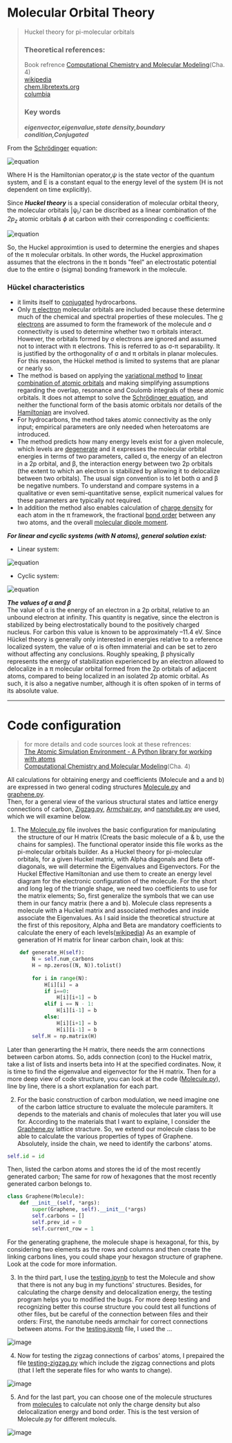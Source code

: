 # Molecular Orbital Theory
> Huckel theory for pi-molecular orbitals
> ### Theoretical references:
> Book refrence <a href="http://www.qfa.uam.es/qcomp/libros/l1.pdf">Computational Chemistry and Molecular Modeling</a>(Cha. 4)<br>
> <a href="https://en.wikipedia.org/wiki/H%C3%BCckel_method">wikipedia</a><br>
> <a href="https://chem.libretexts.org/Bookshelves/Inorganic_Chemistry/Map%3A_Inorganic_Chemistry_(Housecroft)/04%3A_Experimental_techniques/4.13%3A_Computational_Methods/4.13C%3A_H%C3%BCckel_MO_Theory#:~:text=The%20H%C3%BCckel%20approximation%20is%20used,the%20the%20%CF%83%2Dbonding%20framework.">chem.libretexts.org</a><br>
> <a href="http://www.columbia.edu/itc/chemistry/chem-c2407_archive/recitations/huckel.pdf">columbia</a><br>
> ### Key words
> ***eigenvector,eigenvalue,state density,boundary condition,Conjugated***

From the <a href="https://en.wikipedia.org/wiki/Schr%C3%B6dinger_equation">Schrödinger</a> equation:

![equation](https://latex.codecogs.com/gif.latex?\hat{H}&space;\vert&space;\Psi_{i}&space;\rangle&space;=&space;E_{i}&space;\vert&space;\Psi_{i}&space;\rangle)

Where H is the Hamiltonian operator,<semantics><mstyle displaystyle="true" scriptlevel="0"><mi><em>&#x03C8;<!-- ψ --></em></mi></mstyle></semantics> is the state vector of the quantum system, and E is a constant equal to the energy level of the system (H is not dependent on time explicitly).

Since ***Huckel theory*** is a special consideration of molecular orbital theory, the molecular orbitals <semantics><mstyle displaystyle="true" scriptlevel="0"><mo fence="false" stretchy="false">|</mo><mi mathvariant="bold">&#x03C8;<!-- ψ --><sub>i</sub></mi><mo fence="false" stretchy="false"><em>&#x27E9;<!-- ⟩ --></em></mo></mstyle></semantics> can be discribed as a linear combination of the <em>2p<sub>z</sub></em> atomic orbitals <semantics><mstyle displaystyle="true" scriptlevel="0"><mi><em>&straightphi;<!-- ψ --></em></mi></mstyle></semantics> at carbon with their corresponding c coefficients:

![equation](https://latex.codecogs.com/gif.latex?{\psi_{i}}=\sum_{i=1}^{n}&space;c_{i}&space;\phi_{i})

So, the Huckel approximtion is used to determine the energies and shapes of the π molecular orbitals. In other words, the Huckel approximation assumes that the electrons in the π bonds "feel" an electrostatic potential due to the entire σ (sigma) bonding framework in the molecule.

### Hückel characteristics
- it limits itself to <a href="https://en.wikipedia.org/wiki/Conjugated_system">conjugated</a> hydrocarbons.
- Only <a href="https://en.wikipedia.org/wiki/Pi_bond">π electron</a> molecular orbitals are included because these determine much of the chemical and spectral properties of these molecules. The <a href="https://en.wikipedia.org/wiki/Sigma_bond">σ electrons</a> are assumed to form the framework of the molecule and σ connectivity is used to determine whether two π orbitals interact. However, the orbitals formed by σ electrons are ignored and assumed not to interact with π electrons. This is referred to as σ-π separability. It is justified by the orthogonality of σ and π orbitals in planar molecules. For this reason, the Hückel method is limited to systems that are planar or nearly so.
- The method is based on applying the <a href="https://en.wikipedia.org/wiki/Variational_method_(quantum_mechanics)">variational method</a> to <a href="https://en.wikipedia.org/wiki/Linear_combination_of_atomic_orbitals">linear combination of atomic orbitals</a> and making simplifying assumptions regarding the overlap, resonance and Coulomb integrals of these atomic orbitals. It does not attempt to solve the <a href="https://en.wikipedia.org/wiki/Schr%C3%B6dinger_equation">Schrödinger equation</a>, and neither the functional form of the basis atomic orbitals nor details of the <a href="https://en.wikipedia.org/wiki/Hamiltonian_(quantum_mechanics)">Hamiltonian</a> are involved.
- For hydrocarbons, the method takes atomic connectivity as the only input; empirical parameters are only needed when heteroatoms are introduced.
- The method predicts how many energy levels exist for a given molecule, which levels are <a href="https://en.wikipedia.org/wiki/Degenerate_energy_levels">degenerate</a> and it expresses the molecular orbital energies in terms of two parameters, called α, the energy of an electron in a 2p orbital, and β, the interaction energy between two 2p orbitals (the extent to which an electron is stabilized by allowing it to delocalize between two orbitals). The usual sign convention is to let both α and β be negative numbers. To understand and compare systems in a qualitative or even semi-quantitative sense, explicit numerical values for these parameters are typically not required.
- In addition the method also enables calculation of <a href="https://en.wikipedia.org/wiki/Charge_density">charge density</a> for each atom in the π framework, the fractional <a href="https://en.wikipedia.org/wiki/Bond_order">bond order</a> between any two atoms, and the overall <a href="https://en.wikipedia.org/wiki/Dipole#Molecular_dipoles">molecular dipole moment</a>.

***For linear and cyclic systems (with N atoms), general solution exist:***
- Linear system:  

![equation](https://latex.codecogs.com/gif.latex?{\displaystyle&space;E_{k}=\alpha&space;&plus;2\beta&space;\cos&space;{\frac&space;{(k&plus;1)\pi&space;}{N&plus;1}}\quad&space;(k=0,1,\ldots&space;,N-1)})

- Cyclic system:

 ![equation](https://latex.codecogs.com/gif.latex?{\displaystyle&space;E_{k}=\alpha&space;&plus;2\beta&space;\cos&space;{\frac&space;{2k\pi&space;}{N}}\quad&space;(k=0,1,\ldots&space;,\lfloor&space;N/2\rfloor&space;)})

 ***The values of α and β***<br>
 The value of α is the energy of an electron in a 2p orbital, relative to an unbound electron at infinity. This quantity is negative, since the electron is stabilized by being electrostatically bound to the positively charged nucleus. For carbon this value is known to be approximately –11.4 eV. Since Hückel theory is generally only interested in energies relative to a reference localized system, the value of α is often immaterial and can be set to zero without affecting any conclusions. Roughly speaking, β physically represents the energy of stabilization experienced by an electron allowed to delocalize in a π molecular orbital formed from the 2p orbitals of adjacent atoms, compared to being localized in an isolated 2p atomic orbital. As such, it is also a negative number, although it is often spoken of in terms of its absolute value.<hr>

# Code configuration

> for more details and code sources look at these refrences:<br>
> <a href="https://webcache.googleusercontent.com/search?q=cache:CqHZ4xyfFAMJ:https://orbit.dtu.dk/files/130802447/main.pdf+&cd=4&hl=en&ct=clnk&gl=it">The Atomic Simulation Environment - A Python library for working with atoms</a><br>
> <a href="http://www.qfa.uam.es/qcomp/libros/l1.pdf">Computational Chemistry and Molecular Modeling</a>(Cha. 4)<br>

All calculations for obtaining energy and coefficients (Molecule and a and b) are expressed in two general coding structures [Molecule.py](https://github.com/SMNIK/Molecular-Orbital-Theory/blob/master/Molecule.py) and [graphene.py](https://github.com/SMNIK/Molecular-Orbital-Theory/blob/master/Graphene.py).<br>
Then, for a general view of the various structural states and lattice energy connections of carbon, [Zigzag.py](https://github.com/SMNIK/Molecular-Orbital-Theory/blob/master/Zigzag.py), [Armchair.py](https://github.com/SMNIK/Molecular-Orbital-Theory/blob/master/Armchair.py), and [nanotube.py](https://github.com/SMNIK/Molecular-Orbital-Theory/blob/master/nanotube-graphs.py) are used, which we will examine below.



1. The [Molecule.py](https://github.com/SMNIK/Molecular-Orbital-Theory/blob/master/Molecule.py) file involves the basic configuration for manipulating the structure of our H matrix (Creats the basic molecule of a & b, use the chains for samples). The functional operator inside this file works as the pi-molecular orbitals builder. As a Huckel theory for pi-molecular orbitals, for a given Huckel matrix, with Alpha diagonals and Beta off-diagonals, we will determine the Eigenvalues and Eigenvectors. For the Huckel Effective Hamiltonian and use them to create an energy level diagram for the electronic configuration of the molecule. For the short and long leg of the triangle shape, we need two coefficients to use for the matrix elements; So, first generalize the symbols that we can use them in our fancy matrix (here a and b). Molecule class represents	a molecule with a Huckel matrix and associated methodes and inside associate the Eigenvalues. As I said inside the theoretical structure at the first of this repository, Alpha and Beta are mandatory coefficients to calculate the enery of each levels([wikipedia](https://en.wikipedia.org/wiki/H%C3%BCckel_method))
As an example of generation of H matrix for linear carbon chain, look at this:
```python
    def generate_H(self):
        N = self.num_carbons
        H = np.zeros((N, N)).tolist()
        
        for i in range(N):
            H[i][i] = a
            if i==0:
                H[i][i+1] = b
            elif i == N - 1:
                H[i][i-1] = b
            else:
                H[i][i+1] = b
                H[i][i-1] = b
        self.H = np.matrix(H)
```
Later than generarting the H matrix, there needs the arm connections between carbon atoms. So, adds connection (con) to the Huckel matrix, take a list of lists and inserts beta into H at the specified cordinates. Now, it is time to find the eigenvalue and eigenvector for the H matrix. Then for a more deep view of code structure, you can look at the code ([Molecule.py](https://github.com/SMNIK/Molecular-Orbital-Theory/blob/master/Molecule.py)), line by line, there is a short explanation for each part.

2. For the basic construction of carbon modulation, we need imagine one of the carbon lattice structure to evaluate the molecule paramiters. It depends to the materials and chanis of molecules that later you will use for. According to the materials that I want to explaine, I consider the [Graphene.py](https://github.com/SMNIK/Molecular-Orbital-Theory/blob/master/Graphene.py) lattice stracture. So, we extend our molecule class to be able to calculate the various properties of types of Graphene.
Absolutely, inside the chain, we need to identify the carbons' atoms.
```python
self.id = id
```
Then, listed the carbon atoms and stores the id of the most recently generated carbon; The same for row of hexagones that the most recently generated carbon belongs to.
```python
class Graphene(Molecule):
    def __init__(self, *args):
        super(Graphene, self).__init__(*args)
        self.carbons = []
        self.prev_id = 0
        self.current_row = 1
```
For the generating graphene, the molecule shape is hexagonal, for this, by considering two elements as the rows and columns and then create the linking carbons lines, you could shape your hexagon structure of graphene. Look at the code for more information.

3. In the third part, I use the [testing.ipynb](https://github.com/SMNIK/Molecular-Orbital-Theory/blob/master/testing.ipynb) to test the Molecule and show that there is not any bug in my functions' structures. Besides, for calculating the charge density and delocalization energy, the testing program helps you to modified the bugs. For more deep testing and recognizing better this course structure you could test all functions of other files, but be careful of the connection between files and their orders: First, the nanotube needs armchair for correct connections between atoms.
For the [testing.ipynb](https://github.com/SMNIK/Molecular-Orbital-Theory/blob/master/testing.ipynb) file, I used the ...

![image](https://github.com/SMNIK/Molecular-Orbital-Theory/blob/master/images/testing-nanotube.png)

4. Now for testing the zigzag connections of carbos' atoms, I prepaired the file [testing-zigzag.py](https://github.com/SMNIK/Molecular-Orbital-Theory/blob/master/testing-zigzag.py) which include the zigzag connections and plots (that I left the seperate files for who wants to change).

![image](https://github.com/SMNIK/Molecular-Orbital-Theory/blob/master/images/testing-zigzag.png)

5. And for the last part, you can choose one of the molecule structures from [molecules](https://github.com/SMNIK/Molecular-Orbital-Theory/tree/master/molecules) to calculate not only the charge density but also delocalization energy and bond order. This is the test version of Molecule.py for different moleculs. 

![image](https://github.com/SMNIK/Molecular-Orbital-Theory/blob/master/images/Toluene.png)


